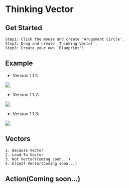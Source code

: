 # Thinking Vector

## Get Started
	Step1: Click the mouse and create 'Arugument Circle'.
	Step2: Drag and create 'Thinking Vector'.
	Step3: Create your own 'Blueprint'!

## Example
- Version 1.1.1:

![](http://i.imgur.com/hmFocUy.png)
- Version 1.1.2:

![](http://i.imgur.com/MDpsYEf.png)
- Version 1.1.3:

![](http://i.imgur.com/ZGYuv9r.png)
## Vectors
	1. Because Vector
	2. Lead-To Vector
	3. Not Vector(Coming soon...)
	4. ElseIf Vector(Coming soon...)
## Action(Coming soon...)
  
